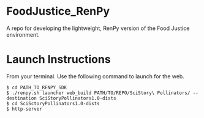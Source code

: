 # FoodJustice_RenPy
A repo for developing the lightweight, RenPy version of the Food Justice environment.


# Launch Instructions
From your terminal. Use the following command to launch for the web.

```{sh}
$ cd PATH_TO_RENPY_SDK
$ ./renpy.sh launcher web_build PATH/TO/REPO/SciStory\ Pollinators/ --destination SciStoryPollinators1.0-dists
$ cd SciSctoryPollinators1.0-dists
$ http-server
```
